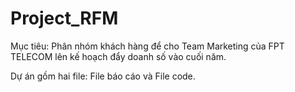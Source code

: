 # Project_RFM
Mục tiêu: Phân nhóm khách hàng để cho Team Marketing của FPT TELECOM lên kế hoạch đẩy doanh số vào cuối năm.

Dự án gồm hai file: File báo cáo và File code.
